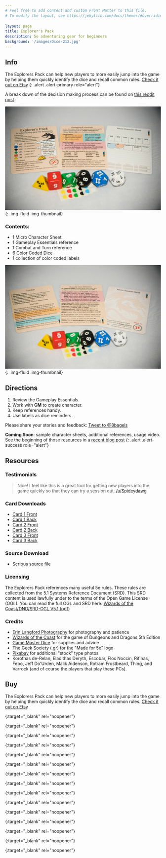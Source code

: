 ```yaml
---
# Feel free to add content and custom Front Matter to this file.
# To modify the layout, see https://jekyllrb.com/docs/themes/#overriding-theme-defaults

layout: page
title: Explorer's Pack
description: 5e adventuring gear for beginners
background: '/images/Dice-212.jpg'
---
```


## Info 
The Explorers Pack can help new players to more easily jump into the game by helping them quickly identify the dice and recall common rules. [Check it out on Etsy][etsyLink]
{: .alert .alert-primary role="alert"}

A break down of the decision making process can be found on [this reddit post][redditdecisions].

![Pack card fronts](/images/Dice-208.jpg){: .img-fluid .img-thumbnail}

### Contents:
- 1 Micro Character Sheet
- 1 Gameplay Essentials reference
- 1 Combat and Turn reference
- 6 Color Coded Dice
- 1 collection of color coded labels

![Pack card backs](/images/Dice-209.jpg){: .img-fluid .img-thumbnail}
 
## Directions
1. Review the Gameplay Essentials.
2. Work with **GM** to create character.
3. Keep references handy.
4. Use labels as dice reminders.

Please share your stories and feedback: <a href="https://twitter.com/intent/tweet?screen_name=8bagels&ref_src=twsrc%5Etfw" class="twitter-mention-button" data-show-count="false">Tweet to @8bagels</a><script async src="https://platform.twitter.com/widgets.js" charset="utf-8"></script>

**Coming Soon**: sample character sheets, additional references, usage video. See the beginning of those resources in a [recent blog post](/dice/2019/11/28/starter-set-pregens)
{: .alert .alert-success role="alert"}


## Resources

### Testimonials

> Nice! I feel like this is a great tool for getting new players into the game quickly so that they can try a session out.
[/u/Spideydawg][spideydawg]

### Card Downloads
- [Card 1 Front][card1a]
- [Card 1 Back][card1b]
- [Card 2 Front][card2a]
- [Card 2 Back][card2b]
- [Card 3 Front][card3a]
- [Card 3 Back][card3b]

### Source Download
- [Scribus source file][source]

### Licensing
The Explorers Pack references many useful 5e rules. These rules are collected from the 5.1 Systems Reference Document (SRD). This SRD content is used lawfully under to the terms of the Open Game License (OGL). You can read the full OGL and SRD here: [Wizards of the Coast/DND/SRD-OGL V5.1 (pdf)][srdogl]

### Credits
- [Erin Langford Photography][elphoto] for photography and patience
- [Wizards of the Coast][wotc] for the game of Dungeons and Dragons 5th Edition
- [Game Master Dice][gmdice] for supplies and advice
- The Geek Society (.gr) for the "Made for 5e" logo
- [Pixabay][pixabay] for additional "stock" type photos
- Korothas de-Relan, Eladithas Deryth, Escobar, Flox Noccin, Rifinas, Febo, Jeff Do'Urden, Malik Aidenson, Rotram Frostbeard, Thing, and Varrock (and of course the players that play these PCs). 

## Buy

The Explorers Pack can help new players to more easily jump into the game by helping them quickly identify the dice and recall common rules. [Check it out on Etsy][etsyLink]


[etsyLink]: https://etsy.me/2WJz4aR 
{:target="_blank" rel="noopener"}

[srdogl]: http://media.wizards.com/2016/downloads/DND/SRD-OGL_V5.1.pdf
{:target="_blank" rel="noopener"}

[gmdice]: https://www.gmdice.com
{:target="_blank" rel="noopener"}

[elphoto]: http://www.erinlangford.com
{:target="_blank" rel="noopener"}

[pixabay]: https://pixabay.com
{:target="_blank" rel="noopener"}

[wotc]: https://dnd.wizards.com
{:target="_blank" rel="noopener"}

[card1a]: /images/export/ExplorersPack-1a-trim.png
{:target="_blank" rel="noopener"}

[card1b]: /images/export/ExplorersPack-1b-trim.png
{:target="_blank" rel="noopener"}

[card2a]: /images/export/ExplorersPack-2a-trim.png
{:target="_blank" rel="noopener"}

[card2b]: /images/export/ExplorersPack-2b-trim.png
{:target="_blank" rel="noopener"}

[card3a]: /images/export/ExplorersPack-3a-trim.png
{:target="_blank" rel="noopener"}

[card3b]: /images/export/ExplorersPack-3b-trim.png
{:target="_blank" rel="noopener"}

[redditdecisions]: https://www.reddit.com/r/DnD/comments/dt1k2r/feedback_on_my_5e_dice_and_cards_for_beginners/
{:target="_blank" rel="noopener"}

[spideydawg]: https://np.reddit.com/r/DnD/comments/dt1k2r/feedback_on_my_5e_dice_and_cards_for_beginners/f6tln1b
{:target="_blank" rel="noopener"}

[source]: /files/ExplorersPack.sla
{:target="_blank" rel="noopener"}